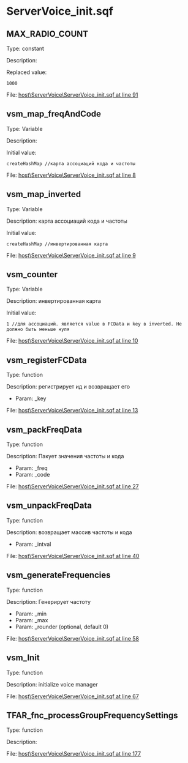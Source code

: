 # ServerVoice_init.sqf

## MAX_RADIO_COUNT

Type: constant

Description: 


Replaced value:
```sqf
1000
```
File: [host\ServerVoice\ServerVoice_init.sqf at line 91](../../../Src/host/ServerVoice/ServerVoice_init.sqf#L91)
## vsm_map_freqAndCode

Type: Variable

Description: 


Initial value:
```sqf
createHashMap //карта ассоциаций кода и частоты
```
File: [host\ServerVoice\ServerVoice_init.sqf at line 8](../../../Src/host/ServerVoice/ServerVoice_init.sqf#L8)
## vsm_map_inverted

Type: Variable

Description: карта ассоциаций кода и частоты


Initial value:
```sqf
createHashMap //инвертированная карта
```
File: [host\ServerVoice\ServerVoice_init.sqf at line 9](../../../Src/host/ServerVoice/ServerVoice_init.sqf#L9)
## vsm_counter

Type: Variable

Description: инвертированная карта


Initial value:
```sqf
1 //для ассоциаций. является value в FCData и key в inverted. Не должно быть меньше нуля
```
File: [host\ServerVoice\ServerVoice_init.sqf at line 10](../../../Src/host/ServerVoice/ServerVoice_init.sqf#L10)
## vsm_registerFCData

Type: function

Description: регистрирует ид и возвращает его
- Param: _key

File: [host\ServerVoice\ServerVoice_init.sqf at line 13](../../../Src/host/ServerVoice/ServerVoice_init.sqf#L13)
## vsm_packFreqData

Type: function

Description: Пакует значения частоты и кода
- Param: _freq
- Param: _code

File: [host\ServerVoice\ServerVoice_init.sqf at line 27](../../../Src/host/ServerVoice/ServerVoice_init.sqf#L27)
## vsm_unpackFreqData

Type: function

Description: возвращает массив частоты и кода
- Param: _intval

File: [host\ServerVoice\ServerVoice_init.sqf at line 40](../../../Src/host/ServerVoice/ServerVoice_init.sqf#L40)
## vsm_generateFrequencies

Type: function

Description: Генерирует частоту
- Param: _min
- Param: _max
- Param: _rounder (optional, default 0)

File: [host\ServerVoice\ServerVoice_init.sqf at line 58](../../../Src/host/ServerVoice/ServerVoice_init.sqf#L58)
## vsm_Init

Type: function

Description: initialize voice manager


File: [host\ServerVoice\ServerVoice_init.sqf at line 67](../../../Src/host/ServerVoice/ServerVoice_init.sqf#L67)
## TFAR_fnc_processGroupFrequencySettings

Type: function

Description: 


File: [host\ServerVoice\ServerVoice_init.sqf at line 177](../../../Src/host/ServerVoice/ServerVoice_init.sqf#L177)
